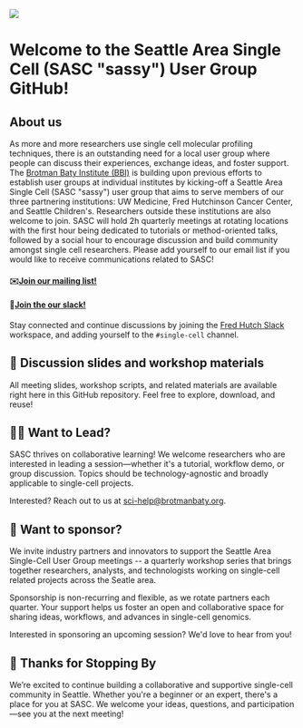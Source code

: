 ![](https://mcusercontent.com/866d1ce75e95c7523153ac12f/images/1ea1426d-c98a-2955-13b2-326625bbc587.jpeg)

# Welcome to the Seattle Area Single Cell (SASC "sassy") User Group GitHub!

## About us
As more and more researchers use single cell molecular profiling techniques, there is an outstanding need for a local user group where people can discuss their experiences, exchange ideas, and foster support. The [Brotman Baty Institute (BBI)](https://brotmanbaty.org) is building upon previous efforts to establish user groups at individual institutes by kicking-off a Seattle Area Single Cell (SASC "sassy") user group that aims to serve members of our three partnering institutions: UW Medicine, Fred Hutchinson Cancer Center, and Seattle Children's. Researchers outside these institutions are also welcome to join. SASC will hold 2h quarterly meetings at rotating locations with the first hour being dedicated to tutorials or method-oriented talks, followed by a social hour to encourage discussion and build community amongst single cell researchers. Please add yourself to our email list if you would like to receive communications related to SASC! 

#### ✉️[Join our mailing list!](https://mailchi.mp/668c21581425/seattle-area-single-cell-sasc)
#### 💬[Join the our slack!](https://hutchdatascience.org/joinslack)
Stay connected and continue discussions by joining the [Fred Hutch Slack](https://hutchdatascience.org/joinslack) workspace, and adding yourself to the `#single-cell` channel.


## 📝 Discussion slides and workshop materials 
All meeting slides, workshop scripts, and related materials are available right here in this GitHub repository. Feel free to explore, download, and reuse!


## 🙋‍♀️ Want to Lead? 
SASC thrives on collaborative learning! We welcome researchers who are interested in leading a session—whether it's a tutorial, workflow demo, or group discussion. Topics should be technology-agnostic and broadly applicable to single-cell projects.

Interested? Reach out to us at sci-help@brotmanbaty.org.


## 🤝 Want to sponsor? 
We invite industry partners and innovators to support the Seattle Area Single-Cell User Group meetings -- a quarterly workshop series that brings together researchers, analysts, and technologists working on single-cell related projects across the Seatle area. 

Sponsorship is non-recurring and flexible, as we rotate partners each quarter. Your support helps us foster an open and collaborative space for sharing ideas, workflows, and advances in single-cell genomics.

Interested in sponsoring an upcoming session? We'd love to hear from you!


## 🎉 Thanks for Stopping By
We’re excited to continue building a collaborative and supportive single-cell community in Seattle. Whether you're a beginner or an expert, there's a place for you at SASC. We welcome your ideas, questions, and participation—see you at the next meeting!
